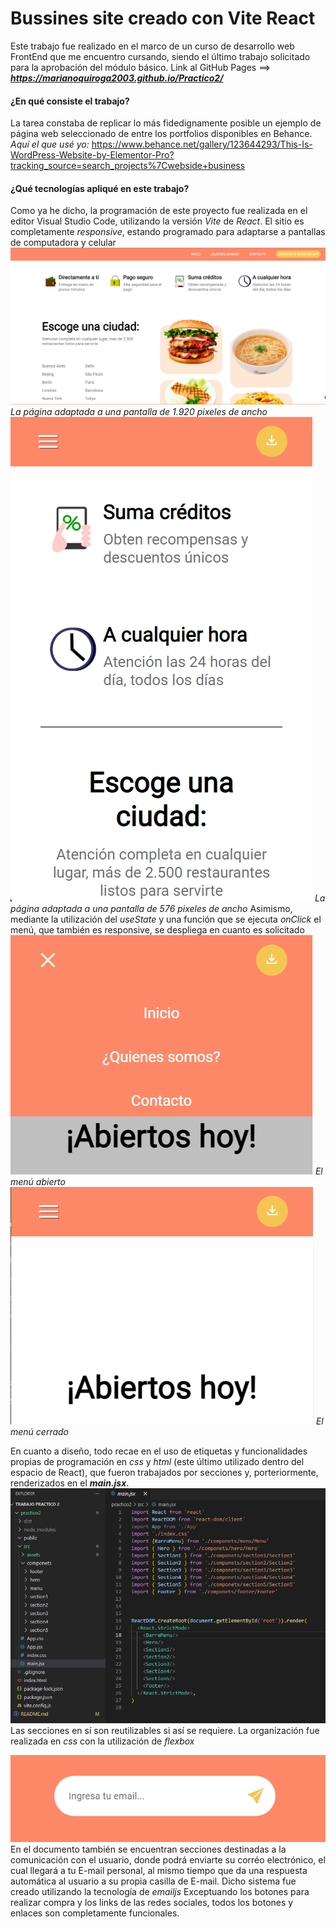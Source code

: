 # Bussines site creado con Vite React
Este trabajo fue realizado en el marco de un curso de desarrollo web FrontEnd que me encuentro cursando, siendo el último trabajo solicitado para la aprobación del módulo básico.
Link al GitHub Pages ==> ***https://marianoquiroga2003.github.io/Practico2/***

#### ¿En qué consiste el trabajo?
La tarea constaba de replicar lo más fidedignamente posible un ejemplo de página web seleccionado de entre los portfolios disponibles en Behance. 
*Aquí el que usé yo:*
https://www.behance.net/gallery/123644293/This-Is-WordPress-Website-by-Elementor-Pro?tracking_source=search_projects%7Cwebside+business

#### ¿Qué tecnologías apliqué en este trabajo?
Como ya he dicho, la programación de este proyecto fue realizada en el editor Visual Studio Code, utilizando la versión *Vite* de *React*.
El sitio es completamente *responsive*, estando programado para adaptarse a pantallas de computadora y celular
![página a 1920px de ancho](/practico2/src/assets/ReadmeImg/img1920.png)
*La página adaptada a una pantalla de 1.920 pixeles de ancho*
![página a 576px de ancho](/practico2/src/assets/ReadmeImg/img576.png)
*La página adaptada a una pantalla de 576 pixeles de ancho*
Asimismo, mediante la utilización del *useState* y una función que se ejecuta *onClick* el menú, que también es responsive, se despliega en cuanto es solicitado
![barra de menú abierta](/practico2/src/assets/ReadmeImg/menu_abierto.png)
*El menú abierto*
![barra de menú cerrada](/practico2/src/assets/ReadmeImg/menu_cerrado.png)
*El menú cerrado*

En cuanto a diseño, todo recae en el uso de etiquetas y funcionalidades propias de programación en *css* y *html* (este último utilizado dentro del espacio de React), que fueron trabajados por secciones y, porteriormente, renderizados en el ***main.jsx***.
![los archivos utilizados junto al main.jsx](/practico2/src/assets/ReadmeImg/main.png)
Las secciones en sí son reutilizables si así se requiere.
La organización fue realizada en *css* con la utilización de *flexbox* 

![barra de envío de correo electrónico](/practico2/src/assets/ReadmeImg/email.png)
En el documento también se encuentran secciones destinadas a la comunicación con el usuario, donde podrá enviarte su corréo electrónico, el cual llegará a tu E-mail personal, al mismo tiempo que da una respuesta automática al usuario a su propia casilla de E-mail.
Dicho sistema fue creado utilizando la tecnología de *emailjs*
Exceptuando los botones para realizar compra y los links de las redes sociales, todos los botones y enlaces son completamente funcionales.